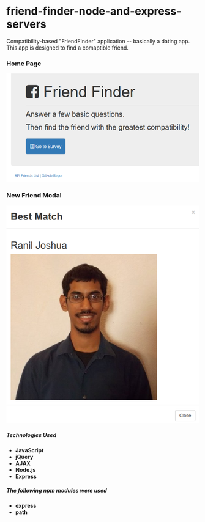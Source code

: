 # friend-finder-node-and-express-servers
Compatibility-based "FriendFinder" application -- basically a dating app. This app is designed to find a comaptible friend.

### Home Page
![Friend Finder Home Page](https://github.com/sjosevich/friend-finder-node-and-express-servers/blob/master/FriendFinder/images/Capture.PNG)

### New Friend Modal
![Friend Finder Home Page](https://github.com/sjosevich/friend-finder-node-and-express-servers/blob/master/FriendFinder/images/Capture1.PNG)

##### Technologies Used
* **JavaScript**
* **jQuery**
* **AJAX**
* **Node.js**
* **Express**

##### The following npm modules were used
* **express**
* **path**
